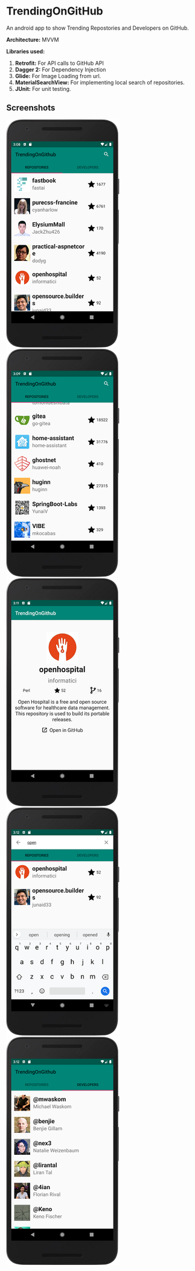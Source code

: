 # TrendingOnGitHub
An android app to show Trending Repostories and Developers on GitHub.

**Architecture:** MVVM

**Libraries used:**  
1. **Retrofit:** For API calls to GitHub API
2. **Dagger 2:** For Dependency Injection
3. **Glide:** For Image Loading from url.
4. **MaterialSearchView:** For implementing local  search of repositories.
5. **JUnit:** For unit testing.

## Screenshots
![Repository Tab](/screenshots/device-2020-03-01-150831.png?raw=true "Repository Tab")  
![Repository Tab](/screenshots/device-2020-03-01-150922.png?raw=true)  
![Repository Details Screen](/screenshots/device-2020-03-01-151201.png?raw=true "Repository Details Screen")  
![Search](/screenshots/device-2020-03-01-151232.png?raw=true "Search")  
![Developer Tab](/screenshots/device-2020-03-01-151250.png?raw=true "Developer Tab")
